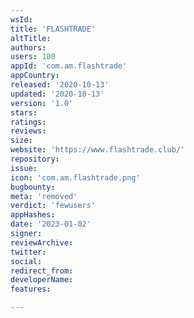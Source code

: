 ```yaml
---
wsId: 
title: 'FLASHTRADE'
altTitle: 
authors: 
users: 100
appId: 'com.am.flashtrade'
appCountry: 
released: '2020-10-13'
updated: '2020-10-13'
version: '1.0'
stars: 
ratings: 
reviews: 
size: 
website: 'https://www.flashtrade.club/'
repository: 
issue: 
icon: 'com.am.flashtrade.png'
bugbounty: 
meta: 'removed'
verdict: 'fewusers'
appHashes: 
date: '2023-01-02'
signer: 
reviewArchive: 
twitter: 
social: 
redirect_from: 
developerName: 
features: 

---
```


